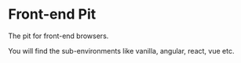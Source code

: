 # Front-end Pit
The pit for front-end browsers.

You will find the sub-environments like vanilla, angular, react, vue etc.